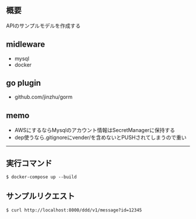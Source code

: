 ## 概要
APIのサンプルモデルを作成する

## midleware
- mysql
- docker

## go plugin
- github.com/jinzhu/gorm

## memo
- AWSにするならMysqlのアカウント情報はSecretManagerに保持する
- dep使うなら.gitignoreにvender/を含めないとPUSHされてしまうので重い
****
## 実行コマンド
```aidl
$ docker-compose up --build
```

## サンプルリクエスト
```aidl
$ curl http://localhost:8000/ddd/v1/message?id=12345
```
